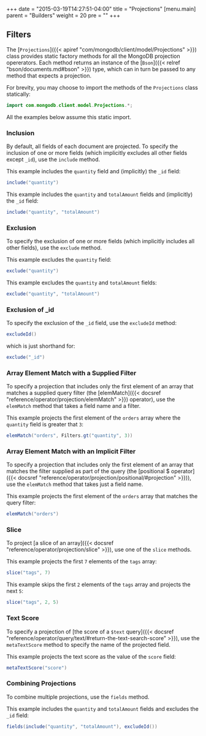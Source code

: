 +++
date = "2015-03-19T14:27:51-04:00"
title = "Projections"
[menu.main]
  parent = "Builders"
  weight = 20
  pre = "<i class='fa'></i>"
+++

## Filters

The [`Projections`]({{< apiref "com/mongodb/client/model/Projections" >}}) class provides static factory methods for all the MongoDB 
projection opererators.  Each method returns an instance of the [`Bson`]({{< relref "bson/documents.md#bson" >}}) type, which can in turn
be passed to any method that expects a projection.

For brevity, you may choose to import the methods of the `Projections` class statically:

```java
import com.mongodb.client.model.Projections.*;
```
  
All the examples below assume this static import.

### Inclusion

By default, all fields of each document are projected.  To specify the inclusion of one or more fields (which implicitly excludes all 
other fields except `_id`), use the `include` method.  

This example includes the `quantity` field and (implicitly) the `_id` field:

```java
include("quantity")
```

This example includes the `quantity` and `totalAmount` fields and (implicitly) the `_id` field:

```java
include("quantity", "totalAmount")
```

### Exclusion

To specify the exclusion of one or more fields (which implicitly includes all other fields), use the `exclude` method.

This example excludes the `quantity` field:

```java
exclude("quantity")
```

This example excludes the `quantity` and `totalAmount` fields:

```java
exclude("quantity", "totalAmount")
```

### Exclusion of _id

To specify the exclusion of the `_id` field, use the `excludeId` method:
 
```java
excludeId()
```

which is just shorthand for:

```java
exclude("_id")
```

### Array Element Match with a Supplied Filter

To specify a projection that includes only the first element of an array that matches a supplied query filter (the 
[elemMatch]({{< docsref "reference/operator/projection/elemMatch" >}}) operator), use the `elemMatch` method that takes a 
field name and a filter. 

This example projects the first element of the `orders` array where the `quantity` field is greater that `3`:
  
```java
elemMatch("orders", Filters.gt("quantity", 3))
```

### Array Element Match with an Implicit Filter

To specify a projection that includes only the first element of an array that matches the filter supplied as part of the query (the 
[positional $ operator]({{< docsref "reference/operator/projection/positional/#projection" >}})), use the `elemMatch` method that takes 
just a field name.

This example projects the first element of the `orders` array that matches the query filter:

```java
elemMatch("orders")
```
     
### Slice

To project [a slice of an array]({{< docsref "reference/operator/projection/slice" >}}), use one of the `slice` methods. 

This example projects the first `7` elements of the `tags` array:

```java
slice("tags", 7)
```

This example skips the first `2` elements of the `tags` array and projects the next `5`:

```java
slice("tags", 2, 5)
```

### Text Score

To specify a projection of [the score of a `$text` query]({{< docsref "reference/operator/query/text/#return-the-text-search-score" >}}),
use the `metaTextScore` method to specify the name of the projected field.

This example projects the text score as the value of the `score` field:

```java
metaTextScore("score")
```


### Combining Projections

To combine multiple projections, use the `fields` method.

This example includes the `quantity` and `totalAmount` fields and excludes the `_id` field:

```java
fields(include("quantity", "totalAmount"), excludeId()) 
```


